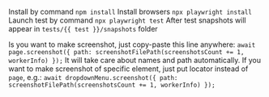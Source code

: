Install by command `npm install`
Install browsers `npx playwright install`
Launch test by command `npx playwright test`
After test snapshots will appear in `tests/{{ test }}/snapshots` folder

Is you want to make screenshot, just copy-paste this line anywhere:
`await page.screenshot({ path: screenshotFilePath(screenshotsCount += 1, workerInfo) });`
It will take care about names and path automatically.
If you want to make screenshot of specific element, just put locator instead of `page`, e.g.:
`await dropdownMenu.screenshot({ path: screenshotFilePath(screenshotsCount += 1, workerInfo) });`